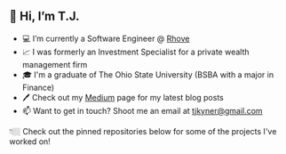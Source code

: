 ## 👋 Hi, I’m T.J.
- 💻 I’m currently a Software Engineer @ [Rhove](https://rhove.com/)
- 📈 I was formerly an Investment Specialist for a private wealth management firm
- 🎓 I'm a graduate of The Ohio State University (BSBA with a major in Finance)
- 🖊️ Check out my [Medium](https://tjkyner.medium.com/) page for my latest blog posts
- 📫 Want to get in touch? Shoot me an email at tjkyner@gmail.com

👇🏼 Check out the pinned repositories below for some of the projects I've worked on!
